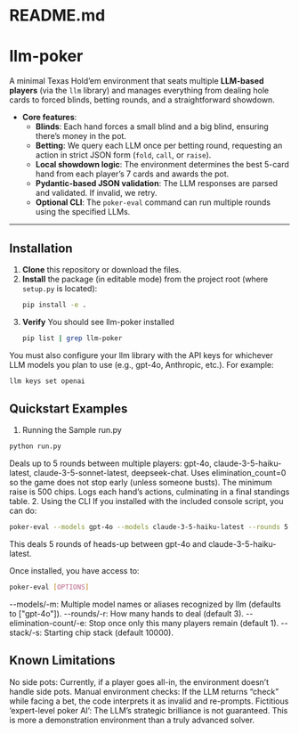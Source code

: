 # README.md
# llm-poker

A minimal Texas Hold’em environment that seats multiple **LLM-based players** (via the `llm` library) and manages everything from dealing hole cards to forced blinds, betting rounds, and a straightforward showdown.  

- **Core features**:  
  - **Blinds**: Each hand forces a small blind and a big blind, ensuring there’s money in the pot.  
  - **Betting**: We query each LLM once per betting round, requesting an action in strict JSON form (`fold`, `call`, or `raise`).  
  - **Local showdown logic**: The environment determines the best 5-card hand from each player’s 7 cards and awards the pot.  
  - **Pydantic-based JSON validation**: The LLM responses are parsed and validated. If invalid, we retry.  
  - **Optional CLI**: The `poker-eval` command can run multiple rounds using the specified LLMs.

-----

## Installation

1. **Clone** this repository or download the files.
2. **Install** the package (in editable mode) from the project root (where `setup.py` is located):
   ```bash
   pip install -e .
   ```
3. **Verify** You should see llm-poker installed
   ```bash
   pip list | grep llm-poker
   ```
You must also configure your llm library with the API keys for whichever LLM models you plan to use (e.g., gpt-4o, Anthropic, etc.). For example:

```bash
llm keys set openai
```

## Quickstart Examples
1. Running the Sample run.py
```bash
python run.py
```
Deals up to 5 rounds between multiple players: gpt-4o, claude-3-5-haiku-latest, claude-3-5-sonnet-latest, deepseek-chat.
Uses elimination_count=0 so the game does not stop early (unless someone busts).
The minimum raise is 500 chips.
Logs each hand’s actions, culminating in a final standings table.
2. Using the CLI
If you installed with the included console script, you can do:

```bash
poker-eval --models gpt-4o --models claude-3-5-haiku-latest --rounds 5
```
This deals 5 rounds of heads-up between gpt-4o and claude-3-5-haiku-latest.


Once installed, you have access to:

```bash
poker-eval [OPTIONS]
```
--models/-m: Multiple model names or aliases recognized by llm (defaults to ["gpt-4o"]).
--rounds/-r: How many hands to deal (default 3).
--elimination-count/-e: Stop once only this many players remain (default 1).
--stack/-s: Starting chip stack (default 10000).

## Known Limitations
No side pots: Currently, if a player goes all-in, the environment doesn’t handle side pots.
Manual environment checks: If the LLM returns “check” while facing a bet, the code interprets it as invalid and re-prompts.
Fictitious ‘expert-level poker AI’: The LLM’s strategic brilliance is not guaranteed. This is more a demonstration environment than a truly advanced solver.